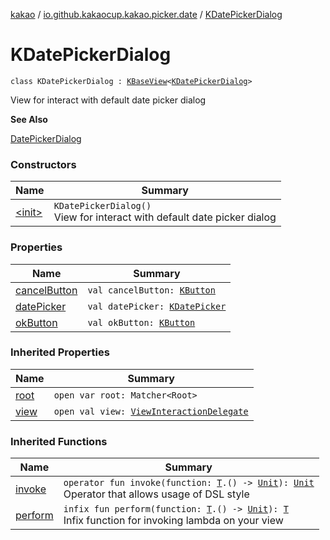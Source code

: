 [kakao](../../index.md) / [io.github.kakaocup.kakao.picker.date](../index.md) / [KDatePickerDialog](./index.md)

# KDatePickerDialog

`class KDatePickerDialog : `[`KBaseView`](../../io.github.kakaocup.kakao.common.views/-k-base-view/index.md)`<`[`KDatePickerDialog`](./index.md)`>`

View for interact with default date picker dialog

**See Also**

[DatePickerDialog](https://developer.android.com/reference/android/app/DatePickerDialog.html)

### Constructors

| Name | Summary |
|---|---|
| [&lt;init&gt;](-init-.md) | `KDatePickerDialog()`<br>View for interact with default date picker dialog |

### Properties

| Name | Summary |
|---|---|
| [cancelButton](cancel-button.md) | `val cancelButton: `[`KButton`](../../io.github.kakaocup.kakao.text/-k-button/index.md) |
| [datePicker](date-picker.md) | `val datePicker: `[`KDatePicker`](../-k-date-picker/index.md) |
| [okButton](ok-button.md) | `val okButton: `[`KButton`](../../io.github.kakaocup.kakao.text/-k-button/index.md) |

### Inherited Properties

| Name | Summary |
|---|---|
| [root](../../io.github.kakaocup.kakao.common.views/-k-base-view/root.md) | `open var root: Matcher<Root>` |
| [view](../../io.github.kakaocup.kakao.common.views/-k-base-view/view.md) | `open val view: `[`ViewInteractionDelegate`](../../io.github.kakaocup.kakao.delegate/-view-interaction-delegate/index.md) |

### Inherited Functions

| Name | Summary |
|---|---|
| [invoke](../../io.github.kakaocup.kakao.common.views/-k-base-view/invoke.md) | `operator fun invoke(function: `[`T`](../../io.github.kakaocup.kakao.common.views/-k-base-view/index.md#T)`.() -> `[`Unit`](https://kotlinlang.org/api/latest/jvm/stdlib/kotlin/-unit/index.html)`): `[`Unit`](https://kotlinlang.org/api/latest/jvm/stdlib/kotlin/-unit/index.html)<br>Operator that allows usage of DSL style |
| [perform](../../io.github.kakaocup.kakao.common.views/-k-base-view/perform.md) | `infix fun perform(function: `[`T`](../../io.github.kakaocup.kakao.common.views/-k-base-view/index.md#T)`.() -> `[`Unit`](https://kotlinlang.org/api/latest/jvm/stdlib/kotlin/-unit/index.html)`): `[`T`](../../io.github.kakaocup.kakao.common.views/-k-base-view/index.md#T)<br>Infix function for invoking lambda on your view |
